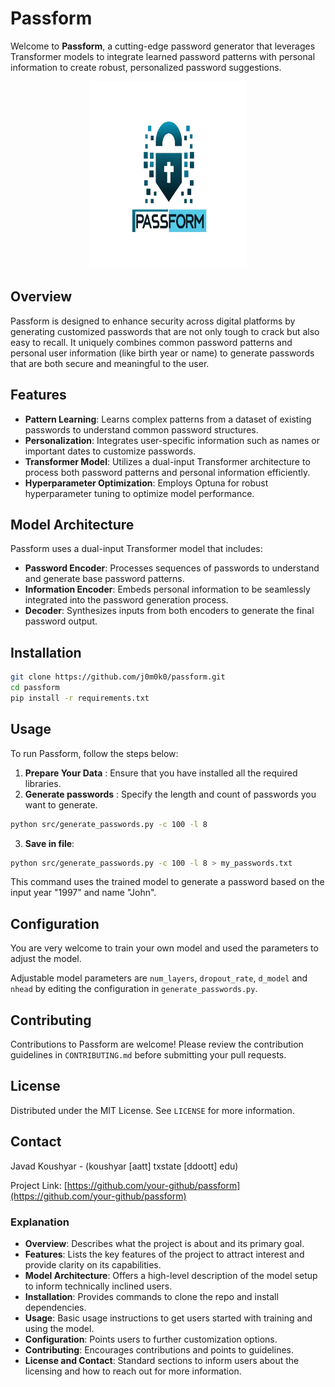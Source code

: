 # Passform

Welcome to **Passform**, a cutting-edge password generator that leverages Transformer models to integrate learned password patterns with personal information to create robust, personalized password suggestions.

<p align="center">
  <img src="images/logo.png" title="Passform" width="50%" height="300px" />
</p>

## Overview

Passform is designed to enhance security across digital platforms by generating customized passwords that are not only tough to crack but also easy to recall. It uniquely combines common password patterns and personal user information (like birth year or name) to generate passwords that are both secure and meaningful to the user.

## Features

- **Pattern Learning**: Learns complex patterns from a dataset of existing passwords to understand common password structures.
- **Personalization**: Integrates user-specific information such as names or important dates to customize passwords.
- **Transformer Model**: Utilizes a dual-input Transformer architecture to process both password patterns and personal information efficiently.
- **Hyperparameter Optimization**: Employs Optuna for robust hyperparameter tuning to optimize model performance.

## Model Architecture

Passform uses a dual-input Transformer model that includes:

- **Password Encoder**: Processes sequences of passwords to understand and generate base password patterns.
- **Information Encoder**: Embeds personal information to be seamlessly integrated into the password generation process.
- **Decoder**: Synthesizes inputs from both encoders to generate the final password output.

## Installation

```bash
git clone https://github.com/j0m0k0/passform.git
cd passform
pip install -r requirements.txt
```

## Usage

To run Passform, follow the steps below:

1. **Prepare Your Data** : Ensure that you have installed all the required libraries.
2. **Generate passwords** : Specify the length and count of passwords you want to generate.

```bash
python src/generate_passwords.py -c 100 -l 8
```

3. **Save in file**:

```bash
python src/generate_passwords.py -c 100 -l 8 > my_passwords.txt
```

This command uses the trained model to generate a password based on the input year "1997" and name "John".

## Configuration

You are very welcome to train your own model and used the parameters to adjust the model.

Adjustable model parameters are `num_layers`, `dropout_rate`, `d_model` and `nhead`  by editing the configuration in `generate_passwords.py`.

## Contributing

Contributions to Passform are welcome! Please review the contribution guidelines in `CONTRIBUTING.md` before submitting your pull requests.

## License

Distributed under the MIT License. See `LICENSE` for more information.

## Contact

Javad Koushyar - (koushyar [aatt] txstate [ddoott] edu)

Project Link: [https://github.com/your-github/passform](https://github.com/your-github/passform)

### Explanation

- **Overview**: Describes what the project is about and its primary goal.
- **Features**: Lists the key features of the project to attract interest and provide clarity on its capabilities.
- **Model Architecture**: Offers a high-level description of the model setup to inform technically inclined users.
- **Installation**: Provides commands to clone the repo and install dependencies.
- **Usage**: Basic usage instructions to get users started with training and using the model.
- **Configuration**: Points users to further customization options.
- **Contributing**: Encourages contributions and points to guidelines.
- **License and Contact**: Standard sections to inform users about the licensing and how to reach out for more information.
